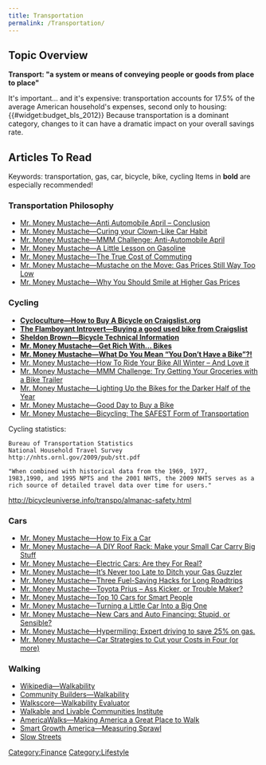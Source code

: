 ```yaml
---
title: Transportation
permalink: /Transportation/
---
```


Topic Overview
--------------

**Transport: "a system or means of conveying people or goods from place to place"**

It's important... and it's expensive: transportation accounts for 17.5% of the average American household's expenses, second only to housing: {{\#widget:budget_bls_2012}} Because transportation is a dominant category, changes to it can have a dramatic impact on your overall savings rate.

Articles To Read
----------------

Keywords: transportation, gas, car, bicycle, bike, cycling Items in **bold** are especially recommended!

### Transportation Philosophy

-   [Mr. Money Mustache—Anti Automobile April – Conclusion](http://www.mrmoneymustache.com/2013/05/04/anti-automobile-april-conclusion/)
-   [Mr. Money Mustache—Curing your Clown-Like Car Habit](http://www.mrmoneymustache.com/2013/04/22/curing-your-clown-like-car-habit/)
-   [Mr. Money Mustache—MMM Challenge: Anti-Automobile April](http://www.mrmoneymustache.com/2013/04/01/mmm-challenge-anti-automobile-april/)
-   [Mr. Money Mustache—A Little Lesson on Gasoline](http://www.mrmoneymustache.com/2011/11/09/a-little-lesson-on-gasoline/)
-   [Mr. Money Mustache—The True Cost of Commuting](http://www.mrmoneymustache.com/2011/10/06/the-true-cost-of-commuting/)
-   [Mr. Money Mustache—Mustache on the Move: Gas Prices Still Way Too Low](http://www.mrmoneymustache.com/2011/04/28/mustache-on-the-move-gas-prices-still-way-too-low/)
-   [Mr. Money Mustache—Why You Should Smile at Higher Gas Prices](http://www.mrmoneymustache.com/2011/06/16/why-you-should-smile-at-higher-gas-prices/)

### Cycling

-   **[Cycloculture—How to Buy A Bicycle on Craigslist.org](http://cycloculture.blogspot.com/2008/03/how-to-buy-bicycle-on-craigslistorg.html)**
-   **[The Flamboyant Introvert—Buying a good used bike from Craigslist](http://biodieselhauling.blogspot.com/2012/01/buying-bikes-from-craigslist.html)**
-   **[Sheldon Brown—Bicycle Technical Information](http://sheldonbrown.com/)**
-   **[Mr. Money Mustache—Get Rich With… Bikes](http://www.mrmoneymustache.com/2011/04/18/get-rich-with-bikes/)**
-   **[Mr. Money Mustache—What Do You Mean “You Don’t Have a Bike”?!](http://www.mrmoneymustache.com/2012/05/07/what-do-you-mean-you-dont-have-a-bike/)**
-   [Mr. Money Mustache—How To Ride Your Bike All Winter – And Love it](http://www.mrmoneymustache.com/2011/11/03/how-to-ride-your-bike-all-winter-and-love-it/)
-   [Mr. Money Mustache—MMM Challenge: Try Getting Your Groceries with a Bike Trailer](http://www.mrmoneymustache.com/2011/10/20/mmm-challenge-try-getting-your-groceries-with-a-bike-trailer/)
-   [Mr. Money Mustache—Lighting Up the Bikes for the Darker Half of the Year](http://www.mrmoneymustache.com/2012/09/26/lighting-up-the-bikes-for-the-darker-half-of-the-year/)
-   [Mr. Money Mustache—Good Day to Buy a Bike](http://www.mrmoneymustache.com/2011/08/24/good-day-to-buy-a-bike/)
-   [Mr. Money Mustache—Bicycling: The SAFEST Form of Transportation](http://www.mrmoneymustache.com/2013/06/13/bicycling-the-safest-form-of-transportation/)

Cycling statistics:

    Bureau of Transportation Statistics
    National Household Travel Survey
    http://nhts.ornl.gov/2009/pub/stt.pdf

    "When combined with historical data from the 1969, 1977,
    1983,1990, and 1995 NPTS and the 2001 NHTS, the 2009 NHTS serves as a rich source of detailed travel data over time for users."

<http://bicycleuniverse.info/transpo/almanac-safety.html>

### Cars

-   [Mr. Money Mustache—How to Fix a Car](http://www.mrmoneymustache.com/2013/07/02/how-to-fix-a-car/)
-   [Mr. Money Mustache—A DIY Roof Rack: Make your Small Car Carry Big Stuff](http://www.mrmoneymustache.com/2012/09/20/a-diy-roof-rack-make-your-small-car-carry-big-stuff/)
-   [Mr. Money Mustache—Electric Cars: Are they For Real?](http://www.mrmoneymustache.com/2012/09/13/electric-cars-are-they-for-real/)
-   [Mr. Money Mustache—It’s Never too Late to Ditch your Gas Guzzler](http://www.mrmoneymustache.com/2012/09/04/its-never-too-late-to-ditch-your-gas-guzzler/)
-   [Mr. Money Mustache—Three Fuel-Saving Hacks for Long Roadtrips](http://www.mrmoneymustache.com/2012/08/20/three-fuel-saving-hacks-for-long-roadtrips/)
-   [Mr. Money Mustache—Toyota Prius – Ass Kicker, or Trouble Maker?](http://www.mrmoneymustache.com/2012/03/20/toyota-prius-ass-kicker-or-trouble-maker/)
-   [Mr. Money Mustache—Top 10 Cars for Smart People](http://www.mrmoneymustache.com/2012/03/19/top-10-cars-for-smart-people/)
-   [Mr. Money Mustache—Turning a Little Car Into a Big One](http://www.mrmoneymustache.com/2011/12/08/turning-a-little-car-into-a-big-one/)
-   [Mr. Money Mustache—New Cars and Auto Financing: Stupid, or Sensible?](http://www.mrmoneymustache.com/2011/11/28/new-cars-and-auto-financing-stupid-or-sensible/)
-   [Mr. Money Mustache—Hypermiling: Expert driving to save 25% on gas.](http://www.mrmoneymustache.com/2011/07/26/hypermiling-expert-driving-to-save-25-50-on-gas/)
-   [Mr. Money Mustache—Car Strategies to Cut your Costs in Four (or more)](http://www.mrmoneymustache.com/2011/05/02/car-strategies-to-cut-your-costs-in-four-or-more/)

### Walking

-   [Wikipedia—Walkability](https://en.wikipedia.org/wiki/Walkability)
-   [Community Builders—Walkability](http://communitybuilders.net/walkability/)
-   [Walkscore—Walkability Evaluator](http://www.walkscore.com/)
-   [Walkable and Livable Communities Institute](http://www.walklive.org/)
-   [AmericaWalks—Making America a Great Place to Walk](http://americawalks.org/)
-   [Smart Growth America—Measuring Sprawl](http://www.smartgrowthamerica.org/measuring-sprawl)
-   [Slow Streets](https://slowstreets.wordpress.com/)

[Category:Finance](/Category:Finance "wikilink") [Category:Lifestyle](/Category:Lifestyle "wikilink")